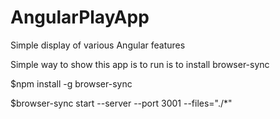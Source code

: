 # AngularPlayApp
Simple display of various Angular features

Simple way to show this app is to run is to install browser-sync

$npm install -g browser-sync

$browser-sync start --server --port 3001 --files="./*"
